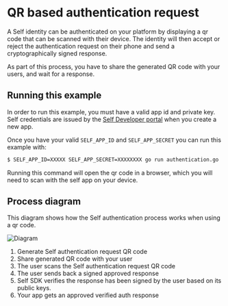 # QR based authentication request

A Self identity can be authenticated on your platform by displaying a qr code that can be scanned with their device. The identity will then accept or reject the authentication request on their phone and send a cryptographically signed response.

As part of this process, you have to share the generated QR code with your users, and wait for a response.

## Running this example

In order to run this example, you must have a valid app id and private key. Self credentials are issued by the [Self Developer portal](https://developer.joinself.com/) when you create a new app.

Once you have your valid `SELF_APP_ID` and `SELF_APP_SECRET` you can run this example with:

```bash
$ SELF_APP_ID=XXXXX SELF_APP_SECRET=XXXXXXXX go run authentication.go
```

Running this command will open the qr code in a browser, which you will need to scan with the self app on your device.

## Process diagram

This diagram shows how the Self authentication process works when using a qr code.

![Diagram](https://storage.googleapis.com/static.joinself.com/images/authentication_qr_diagram.png)

1. Generate Self authentication request QR code
2. Share generated QR code with your user
3. The user scans the Self authentication request QR code
4. The user sends back a signed approved response
5. Self SDK verifies the response has been signed by the user based on its public keys.
6. Your app gets an approved verified auth response
